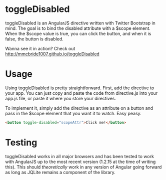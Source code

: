 toggleDisabled
==============

toggleDisabled is an AngularJS directive written with Twitter Bootstrap in mind. The goal is to bind the disabled attribute with a $scope element. When the $scope value is true, you can click the button, and when it is false, the button is disabled.

Wanna see it in action? Check out http://mmcbride1007.github.io/toggleDisabled

Usage
=====

Using toggleDisabled is pretty straightforward. First, add the directive to your app. You can just copy and paste the code from directive.js into your app.js file, or paste it where you store your directives.

To implement it, simply add the directive as an attribute on a button and pass in the $scope element that you want it to watch. Easy peasy.

```html
<button toggle-disabled="scopeAttr">Click me!</button>
```

Testing
=======

toggleDisabled works in all major browsers and has been tested to work with AngularJS up to the most recent version (1.2.15 at the time of writing this). This should _theoretically_ work in any version of Angular going forward as long as JQLite remains a component of the library.
